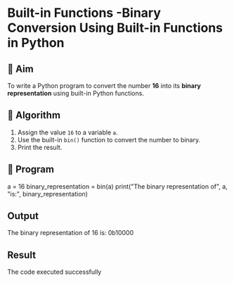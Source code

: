 # Built-in Functions -Binary Conversion Using Built-in Functions in Python

## 🎯 Aim
To write a Python program to convert the number **16** into its **binary representation** using built-in Python functions.

## 🧠 Algorithm
1. Assign the value `16` to a variable `a`.
2. Use the built-in `bin()` function to convert the number to binary.
3. Print the result.

## 🧾 Program
a = 16
binary_representation = bin(a)
print("The binary representation of", a, "is:", binary_representation)
## Output
The binary representation of 16 is: 0b10000

## Result
The code executed successfully
